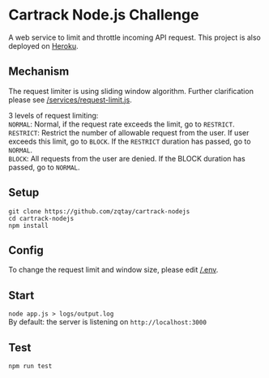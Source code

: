 # Cartrack Node.js Challenge  
A web service to limit and throttle incoming API request. This project is also deployed on [Heroku](https://zqtay-cartrack.herokuapp.com/).  

## Mechanism  
The request limiter is using sliding window algorithm. Further clarification please see [/services/request-limit.js](https://github.com/zqtay/cartrack-nodejs/blob/main/services/request-limit.js).  

3 levels of request limiting:  
``NORMAL``: Normal, if the request rate exceeds the limit, go to ``RESTRICT``.  
``RESTRICT``: Restrict the number of allowable request from the user. If user exceeds this limit, go to ``BLOCK``. If the ``RESTRICT`` duration has passed, go to ``NORMAL``.  
``BLOCK``: All requests from the user are denied. If the BLOCK duration has passed, go to ``NORMAL``.  

## Setup  
``git clone https://github.com/zqtay/cartrack-nodejs``  
``cd cartrack-nodejs``  
``npm install``  

## Config 
To change the request limit and window size, please edit [/.env](https://github.com/zqtay/cartrack-nodejs/blob/main/.env).  

## Start  
``node app.js > logs/output.log``  
By default: the server is listening on ``http://localhost:3000``  

## Test
``npm run test``